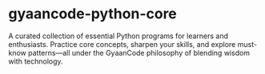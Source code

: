# gyaancode-python-core
A curated collection of essential Python programs for learners and enthusiasts. Practice core concepts, sharpen your skills, and explore must-know patterns—all under the GyaanCode philosophy of blending wisdom with technology.
